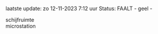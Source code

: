 laatste update: 
zo 12-11-2023  7:12   uur 
Status: FAALT - geel - 
<div class="service Y">schijfruimte</div><div class="service Y">microstation</div>
